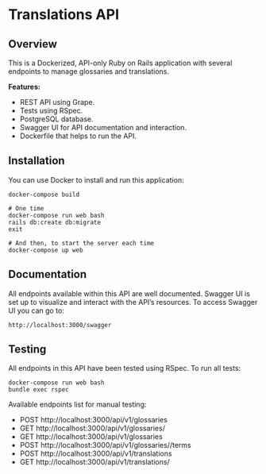 # Translations API

## Overview
This is a Dockerized, API-only Ruby on Rails application with several endpoints to manage glossaries and translations.

**Features:**  
- REST API using Grape.  
- Tests using RSpec.  
- PostgreSQL database.  
- Swagger UI for API documentation and interaction.  
- Dockerfile that helps to run the API.

## Installation
You can use Docker to install and run this application:

```
docker-compose build

# One time
docker-compose run web bash
rails db:create db:migrate
exit

# And then, to start the server each time
docker-compose up web
```

## Documentation
All endpoints available within this API are well documented.
Swagger UI is set up to visualize and interact with the API’s resources. To access Swagger UI you can go to:

```
http://localhost:3000/swagger
```

## Testing
All endpoints in this API have been tested using RSpec. To run all tests:

```
docker-compose run web bash
bundle exec rspec
```

Available endpoints list for manual testing:
- POST http://localhost:3000/api/v1/glossaries
- GET  http://localhost:3000/api/v1/glossaries/<id>
- GET  http://localhost:3000/api/v1/glossaries
- POST http://localhost:3000/api/v1/glossaries/<id>/terms
- POST http://localhost:3000/api/v1/translations
- GET  http://localhost:3000/api/v1/translations/<id>